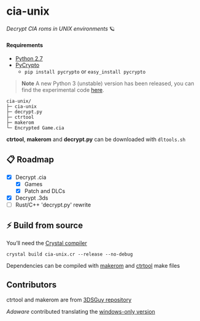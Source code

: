# cia-unix

*Decrypt CIA roms in UNIX environments* 🪐

#### Requirements
* [Python 2.7](https://www.python.org/downloads/release/python-2718/)
* [PyCrypto](https://pypi.org/project/pycrypto/) 
  * `pip install pycrypto` or `easy_install pycrypto`

> **Note**
> A new Python 3 (unstable) version has been released, you can find the experimental code [here](https://github.com/shijimasoft/cia-unix/tree/experimental).

```
cia-unix/
├─ cia-unix
├─ decrypt.py
├─ ctrtool
├─ makerom
└─ Encrypted Game.cia
```
**ctrtool**, **makerom** and **decrypt.py** can be downloaded with `dltools.sh`

## 📋 Roadmap
- [x] Decrypt .cia
  - [x] Games
  - [x] Patch and DLCs
- [x] Decrypt .3ds
- [ ] Rust/C++ 'decrypt.py' rewrite

## ⚡️ Build from source
You’ll need the [Crystal compiler](https://crystal-lang.org/install/)

```
crystal build cia-unix.cr --release --no-debug
```

Dependencies can be compiled with [makerom](https://github.com/3DSGuy/Project_CTR/tree/master/makerom) and [ctrtool](https://github.com/3DSGuy/Project_CTR/tree/master/ctrtool) make files

## Contributors
ctrtool and makerom are from [3DSGuy repository](https://github.com/3DSGuy/Project_CTR)

*Adaware* contributed translating the [windows-only version](https://github.com/matiffeder/3DS-stuff/blob/master/Batch%20CIA%203DS%20Decryptor.bat)
